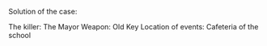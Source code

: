 Solution of the case:

The killer: The Mayor
Weapon: Old Key
Location of events: Cafeteria of the school 